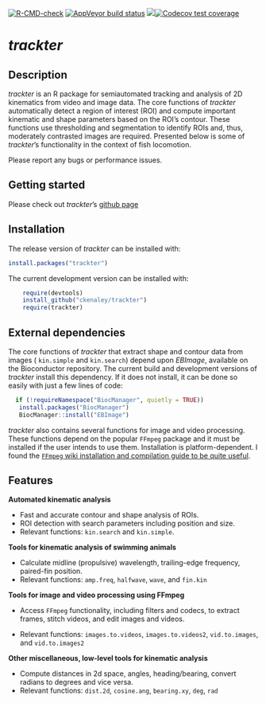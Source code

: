
[![R-CMD-check](https://github.com/ckenaley/trackter/workflows/R-CMD-check/badge.svg)](https://github.com/ckenaley/trackter/actions)
[![AppVeyor build
status](https://ci.appveyor.com/api/projects/status/github/ckenaley/trackter?branch=master&svg=true)](https://ci.appveyor.com/project/ckenaley/trackter)
[![](https://www.r-pkg.org/badges/version/trackter?color=orange)](https://cran.r-project.org/package=trackter)[![Codecov
test
coverage](https://codecov.io/gh/ckenaley/trackter/branch/master/graph/badge.svg)](https://codecov.io/gh/ckenaley/trackter?branch=master)

<!-- README.md is generated from README.Rmd. Please edit that file -->

# *trackter*

## Description

*trackter* is an R package for semiautomated tracking and analysis of 2D
kinematics from video and image data. The core functions of *trackter*
automatically detect a region of interest (ROI) and compute important
kinematic and shape parameters based on the ROI’s contour. These
functions use thresholding and segmentation to identify ROIs and, thus,
moderately contrasted images are required. Presented below is some of
*trackter*’s functionality in the context of fish locomotion.

Please report any bugs or performance issues.

## Getting started

Please check out *trackter*’s [github
page](https://ckenaley.github.io/trackter/)

## Installation

The release version of *trackter* can be installed with:

``` r
install.packages("trackter")
```

The current development version can be installed with:

``` r
    require(devtools)
    install_github("ckenaley/trackter")
    require(trackter)
```

## External dependencies

The core functions of *trackter* that extract shape and contour data
from images ( `kin.simple` and `kin.search`) depend upon *EBImage*,
available on the Bioconductor repository. The current build and
development versions of *trackter* install this dependency. If it does
not install, it can be done so easily with just a few lines of code:

``` r
  if (!requireNamespace("BiocManager", quietly = TRUE))
   install.packages("BiocManager")
   BiocManager::install("EBImage")
```

*trackter* also contains several functions for image and video
processing. These functions depend on the popular `FFmpeg` package and
it must be installed if the user intends to use them. Installation is
platform-dependent. I found the [`FFmpeg` wiki installation and
compilation guide to be quite
useful](https://trac.ffmpeg.org/wiki/CompilationGuide).

## Features

**Automated kinematic analysis**

  - Fast and accurate contour and shape analysis of ROIs.
  - ROI detection with search parameters including position and size.
  - Relevant functions: `kin.search` and `kin.simple`.

**Tools for kinematic analysis of swimming animals**

  - Calculate midline (propulsive) wavelength, trailing-edge frequency,
    paired-fin position.
  - Relevant functions: `amp.freq`, `halfwave`, `wave`, and `fin.kin`

**Tools for image and video processing using FFmpeg**

  - Access `FFmpeg` functionality, including filters and codecs, to
    extract frames, stitch videos, and edit images and videos.

  - Relevant functions: `images.to.videos`, `images.to.videos2`,
    `vid.to.images`, and `vid.to.images2`

**Other miscellaneous, low-level tools for kinematic analysis**

  - Compute distances in 2d space, angles, heading/bearing, convert
    radians to degrees and vice versa.
  - Relevant functions: `dist.2d`, `cosine.ang`, `bearing.xy`, `deg`,
    `rad`
